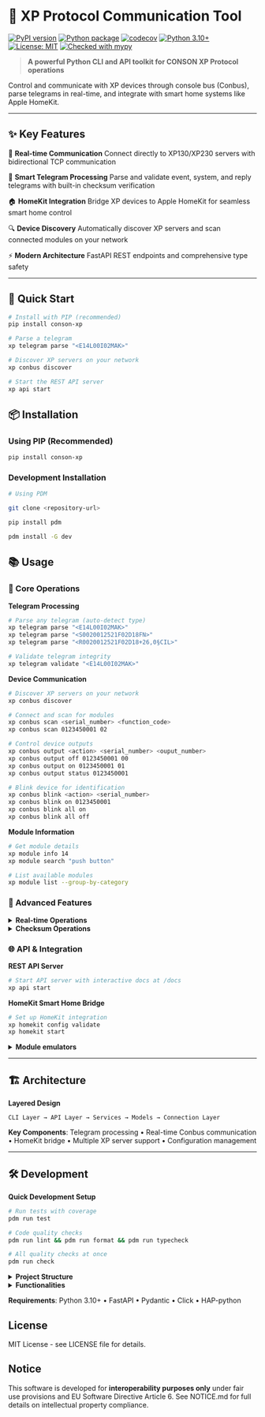 # 🔌 XP Protocol Communication Tool

[![PyPI version](https://badge.fury.io/py/conson-xp.svg)](https://badge.fury.io/py/conson-xp)
[![Python package](https://github.com/lduchosal/xp/actions/workflows/python-package.yml/badge.svg)](https://github.com/lduchosal/xp/actions/workflows/python-package.yml)
[![codecov](https://codecov.io/gh/lduchosal/xp/branch/main/graph/badge.svg)](https://codecov.io/gh/lduchosal/xp)
[![Python 3.10+](https://img.shields.io/badge/python-3.10+-blue.svg)](https://www.python.org/downloads/)
[![License: MIT](https://img.shields.io/badge/License-MIT-yellow.svg)](https://opensource.org/licenses/MIT)
[![Checked with mypy](https://www.mypy-lang.org/static/mypy_badge.svg)](https://mypy-lang.org/)

> **A powerful Python CLI and API toolkit for CONSON XP Protocol operations**

Control and communicate with XP devices through console bus (Conbus), parse telegrams in real-time, and integrate with smart home systems like Apple HomeKit.

---

## ✨ Key Features

🚀 **Real-time Communication**
Connect directly to XP130/XP230 servers with bidirectional TCP communication

📡 **Smart Telegram Processing**
Parse and validate event, system, and reply telegrams with built-in checksum verification

🏠 **HomeKit Integration**
Bridge XP devices to Apple HomeKit for seamless smart home control

🔍 **Device Discovery**
Automatically discover XP servers and scan connected modules on your network

⚡ **Modern Architecture**
FastAPI REST endpoints and comprehensive type safety

---

## 🚀 Quick Start

```bash
# Install with PIP (recommended)
pip install conson-xp

# Parse a telegram
xp telegram parse "<E14L00I02MAK>"

# Discover XP servers on your network
xp conbus discover

# Start the REST API server
xp api start
```

## 📦 Installation

### Using PIP (Recommended)
```bash
pip install conson-xp
```

### Development Installation
```bash
# Using PDM

git clone <repository-url>

pip install pdm

pdm install -G dev

```

## 📚 Usage

### 🎯 Core Operations

**Telegram Processing**
```bash
# Parse any telegram (auto-detect type)
xp telegram parse "<E14L00I02MAK>"
xp telegram parse "<S0020012521F02D18FN>"
xp telegram parse "<R0020012521F02D18+26,0§CIL>"

# Validate telegram integrity
xp telegram validate "<E14L00I02MAK>"
```

**Device Communication**
```bash
# Discover XP servers on your network
xp conbus discover

# Connect and scan for modules
xp conbus scan <serial_number> <function_code>
xp conbus scan 0123450001 02

# Control device outputs
xp conbus output <action> <serial_number> <ouput_number>
xp conbus output off 0123450001 00
xp conbus output on 0123450001 01
xp conbus output status 0123450001

# Blink device for identification
xp conbus blink <action> <serial_number>
xp conbus blink on 0123450001
xp conbus blink all on
xp conbus blink all off
```

**Module Information**
```bash
# Get module details
xp module info 14
xp module search "push button"

# List available modules
xp module list --group-by-category
```



### 🔧 Advanced Features

<details>
<summary><b>Real-time Operations</b></summary>

```bash
# Listen for event telegrams
xp conbus receive

# Send custom telegrams
xp conbus custom <serial_number> <function_code> <action_code>
xp conbus custom 01234500001 02 02

# Read/write datapoints
xp conbus datapoint <datapoint> <serial_number>
xp conbus datapoint hw_version 01234500001
xp conbus datapoint auto_report_status 01234500001
xp conbus datapoint voltage 01234500001
 ```
</details>

<details>
<summary><b>Checksum Operations</b></summary>

```bash
# Calculate and validate checksums
xp checksum calculate "E14L00I02M"
xp checksum validate "E14L00I02M" "AK"
xp checksum calculate "E14L00I02M" --algorithm crc32
```
</details>

### 🌐 API & Integration

**REST API Server**
```bash
# Start API server with interactive docs at /docs
xp api start
```

**HomeKit Smart Home Bridge**
```bash
# Set up HomeKit integration
xp homekit config validate
xp homekit start
```

<details>
<summary><b>Module emulators</b></summary>

```bash
# Start XP protocol servers
xp server start
xp reverse-proxy start
```
</details>

---

## 🏗️ Architecture

**Layered Design**
```
CLI Layer → API Layer → Services → Models → Connection Layer
```

**Key Components**: Telegram processing • Real-time Conbus communication • HomeKit bridge • Multiple XP server support • Configuration management

---

## 🛠️ Development

**Quick Development Setup**
```bash
# Run tests with coverage
pdm run test

# Code quality checks
pdm run lint && pdm run format && pdm run typecheck

# All quality checks at once
pdm run check
```

<details>
<summary><b>Project Structure</b></summary>

``` 
src/xp/
├── api/           # FastAPI REST endpoints
├── cli/           # Command-line interface
├── models/        # Core data models
├── services/      # Business logic
└── utils/         # Utility functions
```
</details>

<details>
<summary><b>Functionalities</b></summary>

``` 
xp

xp help

xp api
xp api start


xp cache
xp cache clear
xp cache get
xp cache items
xp cache set
xp cache stats


xp conbus

xp conbus blink

xp conbus blink all
xp conbus blink all off
xp conbus blink all on

xp conbus blink off
xp conbus blink on

xp conbus config
xp conbus custom
xp conbus datapoint
xp conbus discover

xp conbus output
xp conbus output off
xp conbus output on
xp conbus output state
xp conbus output status

xp conbus raw
xp conbus receive
xp conbus scan


xp file
xp file analyze
xp file decode
xp file validate

xp help

xp homekit

xp homekit config
xp homekit config show
xp homekit config validate

xp homekit start


xp module
xp module categories
xp module info
xp module list
xp module search


xp rp
xp rp start
xp rp status
xp rp stop


xp server
xp server start
xp server status
xp server stop


xp telegram

xp telegram blink
xp telegram blink off
xp telegram blink on


xp telegram checksum
xp telegram checksum calculate
xp telegram checksum validate

xp telegram discover

xp telegram linknumber
xp telegram linknumber read
xp telegram linknumber write

xp telegram parse
xp telegram validate
xp telegram version

```
</details>

**Requirements**: Python 3.10+ • FastAPI • Pydantic • Click • HAP-python

## License

MIT License - see LICENSE file for details.

## Notice

This software is developed for **interoperability purposes only** under fair use provisions and EU Software Directive Article 6. See NOTICE.md for full details on intellectual property compliance.